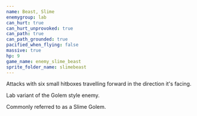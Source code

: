 ```yaml
---
name: Beast, Slime
enemygroup: lab
can_hurt: true
can_hurt_unprovoked: true
can_path: true
can_path_grounded: true
pacified_when_flying: false
massive: true
hp: 9
game_name: enemy_slime_beast
sprite_folder_name: slimebeast
---
```


Attacks with six small hitboxes travelling forward in the direction it's facing.

Lab variant of the Golem style enemy.

Commonly referred to as a Slime Golem.
